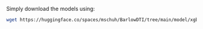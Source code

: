 Simply download the models using:
``` bash
wget https://huggingface.co/spaces/mschuh/BarlowDTI/tree/main/model/xgb_models
```